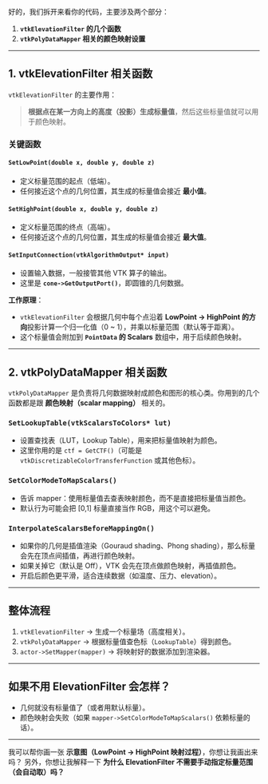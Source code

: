 好的，我们拆开来看你的代码，主要涉及两个部分：

1. **`vtkElevationFilter` 的几个函数**
2. **`vtkPolyDataMapper` 相关的颜色映射设置**

------

## **1. vtkElevationFilter 相关函数**

`vtkElevationFilter` 的主要作用：

> **根据点在某一方向上的高度（投影）生成标量值**，然后这些标量值就可以用于颜色映射。

### 关键函数

#### `SetLowPoint(double x, double y, double z)`

- 定义标量范围的起点（低端）。
- 任何接近这个点的几何位置，其生成的标量值会接近 **最小值**。

#### `SetHighPoint(double x, double y, double z)`

- 定义标量范围的终点（高端）。
- 任何接近这个点的几何位置，其生成的标量值会接近 **最大值**。

#### `SetInputConnection(vtkAlgorithmOutput* input)`

- 设置输入数据，一般接管其他 VTK 算子的输出。
- 这里是 **`cone->GetOutputPort()`**，即圆锥的几何数据。

**工作原理**：

- `vtkElevationFilter` 会根据几何中每个点沿着 **LowPoint → HighPoint 的方向**投影计算一个归一化值（0 ~ 1），并乘以标量范围（默认等于距离）。
- 这个标量值会附加到 **`PointData` 的 Scalars** 数组中，用于后续颜色映射。

------

## **2. vtkPolyDataMapper 相关函数**

`vtkPolyDataMapper` 是负责将几何数据映射成颜色和图形的核心类。你用到的几个函数都是跟 **颜色映射（scalar mapping）** 相关的。

### `SetLookupTable(vtkScalarsToColors* lut)`

- 设置查找表（LUT，Lookup Table），用来把标量值映射为颜色。
- 这里你用的是 `ctf = GetCTF()`（可能是 `vtkDiscretizableColorTransferFunction` 或其他色标）。

### `SetColorModeToMapScalars()`

- 告诉 mapper：使用标量值去查表映射颜色，而不是直接把标量值当颜色。
- 默认行为可能会把 [0,1] 标量直接当作 RGB，用这个可以避免。

### `InterpolateScalarsBeforeMappingOn()`

- 如果你的几何是插值渲染（Gouraud shading、Phong shading），那么标量会先在顶点间插值，再进行颜色映射。
- 如果关掉它（默认是 Off），VTK 会先在顶点做颜色映射，再插值颜色。
- 开启后颜色更平滑，适合连续数据（如温度、压力、elevation）。

------

## **整体流程**

1. `vtkElevationFilter` → 生成一个标量场（高度相关）。
2. `vtkPolyDataMapper` → 根据标量值查色标（`LookupTable`）得到颜色。
3. `actor->SetMapper(mapper)` → 将映射好的数据添加到渲染器。

------

## **如果不用 ElevationFilter 会怎样？**

- 几何就没有标量值了（或者用默认标量）。
- 颜色映射会失败（如果 `mapper->SetColorModeToMapScalars()` 依赖标量的话）。

------

我可以帮你画一张 **示意图（LowPoint → HighPoint 映射过程）**，你想让我画出来吗？
 另外，你想让我解释一下 **为什么 ElevationFilter 不需要手动指定标量范围（会自动取）吗？**